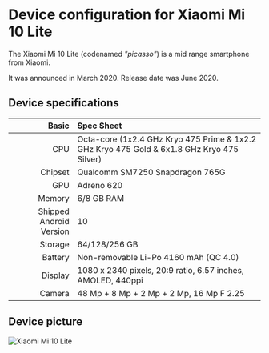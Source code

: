 Device configuration for Xiaomi Mi 10 Lite
=========================================

The Xiaomi Mi 10 Lite (codenamed _"picasso"_) is a mid range smartphone from Xiaomi.

It was announced in March 2020. Release date was June 2020.

## Device specifications

Basic   | Spec Sheet
-------:|:-------------------------
CPU     | Octa-core (1x2.4 GHz Kryo 475 Prime & 1x2.2 GHz Kryo 475 Gold & 6x1.8 GHz Kryo 475 Silver)
Chipset | Qualcomm SM7250 Snapdragon 765G
GPU     | Adreno 620
Memory  | 6/8 GB RAM
Shipped Android Version | 10
Storage | 64/128/256 GB
Battery | Non-removable Li-Po 4160 mAh (QC 4.0)
Display | 1080 x 2340 pixels, 20:9 ratio, 6.57 inches, AMOLED, 440ppi
Camera  | 48 Mp + 8 Mp + 2 Mp + 2 Mp, 16 Mp F 2.25

## Device picture

![Xiaomi Mi 10 Lite](https://www.powerplanetonline.com/cdnassets/xiaomi_mi_10_lite_5g_6gb_128gb_02_azul_ad_l.jpg "Xiaomi Mi 10 Lite")